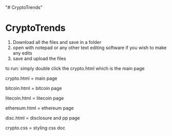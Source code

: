 "# CryptoTrends" 
# CryptoTrends

1) Download all the files and save in a folder
2) open with notepad or any other text editing software if you wish to make any edits
3) save and upload the files

to run: simply double click the crypto.html which is the main page

crypto.html = main page

bitcoin.html = bitcoin page

litecoin.html = litecoin page

ethereum.html = ethereum page

disc.html = disclosure and pp page

crypto.css = styling css doc


